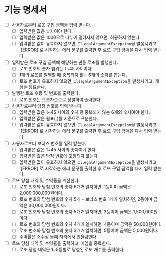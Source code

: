 # 기능 명세서

- [ ] 사용자로부터 로또 구입 금액을 입력 받는다.
    - [ ] 입력받은 값은 숫자여야 한다.
    - [ ] 입력받은 값은 1000으로 나누어 떨어지지 않으면, 허용하지 않는다.
    - [ ] 입력받은 값이 유효하지 않으면, `IllegalArgumentException`을 발생시키고, '[ERROR]'로 시작하는 에러 문구를 출력한 후 로또 구입 금액을 다시 입력 받는다.
- [ ] 입력받은 로또 구입 금액에 해당하는 만큼 로또를 발행한다.
    - [ ] 로또 번호의 숫자 범위는 1~45 사이이다.
    - [ ] 1개의 로또를 발행할 때 중복되지 않는 6개의 숫자를 뽑는다.
    - [ ] 로또 번호가 유효하지 않으면, `IllegalArgumentException`을 발생시키고, 게임을 종료한다.
- [ ] 발행한 로또 수량 및 번호를 출력한다.
    - [ ] 로또 번호는 오름차순으로 정렬하여 출력한다.
- [ ] 사용자로부터 당첨 번호를 입력 받는다.
    - [ ] 입력받은 값은 1~45 사이의 숫자 중 중복되지 않는 6개의 숫자여야 한다.
    - [ ] 입력받은 값은 쉼표(,)를 기준으로 구분한다.
    - [ ] 입력받은 값이 유효하지 않으면, `IllegalArgumentException`을 발생시키고, '[ERROR]'로 시작하는 에러 문구를 출력한 후 로또 구입 금액을 다시 입력 받는다.
- [ ] 사용자로부터 보너스 번호를 입력 받는다.
    - [ ] 입력받은 값은 1~45 사이의 숫자여야 한다.
    - [ ] 입력받은 값은 당첨 번호에 포함되지 않는다.
    - [ ] 입력받은 값이 유효하지 않으면, `IllegalArgumentException`을 발생시키고, '[ERROR]'로 시작하는 에러 문구를 출력한 후 로또 구입 금액을 다시 입력 받는다.
- [ ] 로또 당첨 내역 및 수익률을 계산한다.
    - [ ] 로또 번호와 당첨 번호의 숫자 6개가 일치하면, 1등이며 금액은 2,000,000,000원이다.
    - [ ] 로또 번호와 당첨 번호의 숫자 5개 + 보너스 번호 1개가 일치하면, 2등이며 금액은 30,000,000원이다.
    - [ ] 로또 번호와 당첨 번호의 숫자 5개가 일치하면, 3등이며 금액은 1,500,000원이다.
    - [ ] 로또 번호와 당첨 번호의 숫자 4개가 일치하면, 4등이며 금액은 50,000원이다.
    - [ ] 로또 번호와 당첨 번호의 숫자 3개가 일치하면, 5등이며 금액은 5,000원이다.
    - [ ] 수익률은 소수점 둘째 자리에서 반올림한다.
- [ ] 로또 당첨 내역 및 수익률을 출력하고, 게임을 종료한다.
    - [ ] 로또 당첨 내역은 1~5등별로 당첨된 로또 개수를 출력한다.